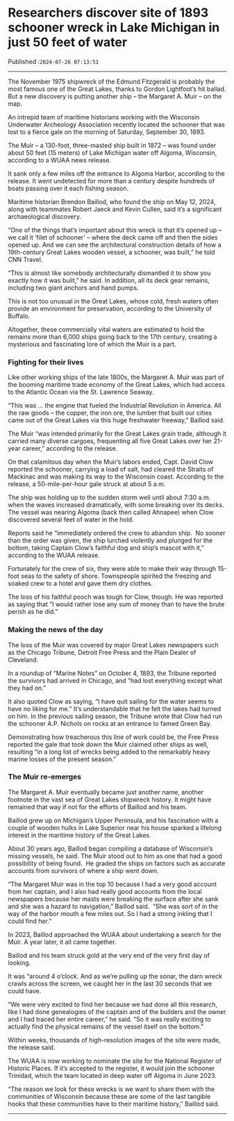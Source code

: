 # Researchers discover site of 1893 schooner wreck in Lake Michigan in just 50 feet of water

Published :`2024-07-26 07:13:51`

---

The November 1975 shipwreck of the Edmund Fitzgerald is probably the most famous one of the Great Lakes, thanks to Gordon Lightfoot’s hit ballad. But a new discovery is putting another ship – the Margaret A. Muir – on the map.

An intrepid team of maritime historians working with the Wisconsin Underwater Archeology Association recently located the schooner that was lost to a fierce gale on the morning of Saturday, September 30, 1893.

The Muir – a 130-foot, three-masted ship built in 1872 – was found under about 50 feet (15 meters) of Lake Michigan water off Algoma, Wisconsin, according to a WUAA news release.

It sank only a few miles off the entrance to Algoma Harbor, according to the release. It went undetected for more than a century despite hundreds of boats passing over it each fishing season.

Maritime historian Brendon Baillod, who found the ship on May 12, 2024, along with teammates Robert Jaeck and Kevin Cullen, said it’s a significant archaeological discovery.

“One of the things that’s important about this wreck is that it’s opened up – we call it ‘filet of schooner’ – where the deck came off and then the sides opened up. And we can see the architectural construction details of how a 19th-century Great Lakes wooden vessel, a schooner, was built,” he told CNN Travel.

“This is almost like somebody architecturally dismantled it to show you exactly how it was built,” he said. In addition, all its deck gear remains, including two giant anchors and hand pumps.

This is not too unusual in the Great Lakes, whose cold, fresh waters often provide an environment for preservation, according to the University of Buffalo.

Altogether, these commercially vital waters are estimated to hold the remains more than 6,000 ships going back to the 17th century, creating a mysterious and fascinating lore of which the Muir is a part.

### Fighting for their lives

Like other working ships of the late 1800s, the Margaret A. Muir was part of the booming maritime trade economy of the Great Lakes, which had access to the Atlantic Ocean via the St. Lawrence Seaway.

“This was … the engine that fueled the Industrial Revolution in America. All the raw goods – the copper, the iron ore, the lumber that built our cities came out of the Great Lakes via this huge freshwater freeway,” Baillod said.

The Muir “was intended primarily for the Great Lakes grain trade, although it carried many diverse cargoes, frequenting all five Great Lakes over her 21-year career,” according to the release.

On that calamitous day when the Muir’s labors ended, Capt. David Clow reported the schooner, carrying a load of salt, had cleared the Straits of Mackinac and was making its way to the Wisconsin coast. According to the release, a 50-mile-per-hour gale struck at about 5 a.m.

The ship was holding up to the sudden storm well until about 7:30 a.m. when the waves increased dramatically, with some breaking over its decks.  The vessel was nearing Algoma (back then called Ahnapee) when Clow discovered several feet of water in the hold.

Reports said he “immediately ordered the crew to abandon ship.  No sooner than the order was given, the ship lurched violently and plunged for the bottom, taking Captain Clow’s faithful dog and ship’s mascot with it,” according to the WUAA release.

Fortunately for the crew of six, they were able to make their way through 15-foot seas to the safety of shore. Townspeople spirited the freezing and soaked crew to a hotel and gave them dry clothes.

The loss of his faithful pooch was tough for Clow, though. He was reported as saying that “I would rather lose any sum of money than to have the brute perish as he did.”

### Making the news of the day

The loss of the Muir was covered by major Great Lakes newspapers such as the Chicago Tribune, Detroit Free Press and the Plain Dealer of Cleveland.

In a roundup of “Marine Notes” on October 4, 1893, the Tribune reported the survivors had arrived in Chicago, and “had lost everything except what they had on.”

It also quoted Clow as saying, “I have quit sailing for the water seems to have no liking for me.” It’s understandable that he felt the lakes had turned on him. In the previous sailing season, the Tribune wrote that Clow had run the schooner A.P. Nichols on rocks at an entrance to famed Green Bay.

Demonstrating how treacherous this line of work could be, the Free Press reported the gale that took down the Muir claimed other ships as well, resulting “in a long list of wrecks being added to the remarkably heavy marine losses of the present season.”

### The Muir re-emerges

The Margaret A. Muir eventually became just another name, another footnote in the vast sea of Great Lakes shipwreck history. It might have remained that way if not for the efforts of Baillod and his team.

Baillod grew up on Michigan’s Upper Peninsula, and his fascination with a couple of wooden hulks in Lake Superior near his house sparked a lifelong interest in the maritime history of the Great Lakes.

About 30 years ago, Baillod began compiling a database of Wisconsin’s missing vessels, he said. The Muir stood out to him as one that had a good possibility of being found.  He graded the ships on factors such as accurate accounts from survivors of where a ship went down.

“The Margaret Muir was in the top 10 because I had a very good account from her captain, and I also had really good accounts from the local newspapers because her masts were breaking the surface after she sank and she was a hazard to navigation,” Baillod said.  “She was sort of in the way of the harbor mouth a few miles out. So I had a strong inkling that I could find her.”

In 2023, Baillod approached the WUAA about undertaking a search for the Muir. A year later, it all came together.

Baillod and his team struck gold at the very end of the very first day of looking.

It was “around 4 o’clock. And as we’re pulling up the sonar, the darn wreck crawls across the screen, we caught her in the last 30 seconds that we could have.

“We were very excited to find her because we had done all this research, like I had done genealogies of the captain and of the builders and the owner and I had traced her entire career,” he said. “So it was really exciting to actually find the physical remains of the vessel itself on the bottom.”

Within weeks, thousands of high-resolution images of the site were made, the release said.

The WUAA is now working to nominate the site for the National Register of Historic Places. If it’s accepted to the register, it would join the schooner Trinidad, which the team located in deep water off Algoma in June 2023.

“The reason we look for these wrecks is we want to share them with the communities of Wisconsin because these are some of the last tangible hooks that these communities have to their maritime history,” Baillod said.

---

